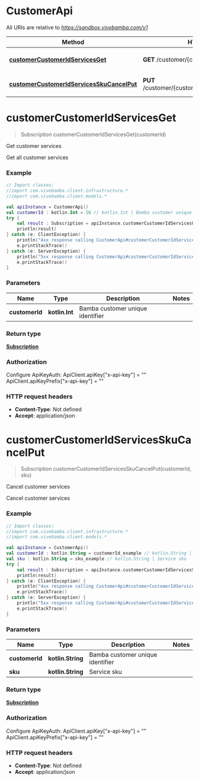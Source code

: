 # CustomerApi

All URIs are relative to *https://sandbox.vivebamba.com/v1*

Method | HTTP request | Description
------------- | ------------- | -------------
[**customerCustomerIdServicesGet**](CustomerApi.md#customerCustomerIdServicesGet) | **GET** /customer/{customerId}/services | Get customer services
[**customerCustomerIdServicesSkuCancelPut**](CustomerApi.md#customerCustomerIdServicesSkuCancelPut) | **PUT** /customer/{customerId}/services/{sku}/cancel | Cancel customer services


<a name="customerCustomerIdServicesGet"></a>
# **customerCustomerIdServicesGet**
> Subscription customerCustomerIdServicesGet(customerId)

Get customer services

Get all customer services

### Example
```kotlin
// Import classes:
//import com.vivebamba.client.infrastructure.*
//import com.vivebamba.client.models.*

val apiInstance = CustomerApi()
val customerId : kotlin.Int = 56 // kotlin.Int | Bamba customer unique identifier
try {
    val result : Subscription = apiInstance.customerCustomerIdServicesGet(customerId)
    println(result)
} catch (e: ClientException) {
    println("4xx response calling CustomerApi#customerCustomerIdServicesGet")
    e.printStackTrace()
} catch (e: ServerException) {
    println("5xx response calling CustomerApi#customerCustomerIdServicesGet")
    e.printStackTrace()
}
```

### Parameters

Name | Type | Description  | Notes
------------- | ------------- | ------------- | -------------
 **customerId** | **kotlin.Int**| Bamba customer unique identifier |

### Return type

[**Subscription**](Subscription.md)

### Authorization


Configure ApiKeyAuth:
    ApiClient.apiKey["x-api-key"] = ""
    ApiClient.apiKeyPrefix["x-api-key"] = ""

### HTTP request headers

 - **Content-Type**: Not defined
 - **Accept**: application/json

<a name="customerCustomerIdServicesSkuCancelPut"></a>
# **customerCustomerIdServicesSkuCancelPut**
> Subscription customerCustomerIdServicesSkuCancelPut(customerId, sku)

Cancel customer services

Cancel customer services

### Example
```kotlin
// Import classes:
//import com.vivebamba.client.infrastructure.*
//import com.vivebamba.client.models.*

val apiInstance = CustomerApi()
val customerId : kotlin.String = customerId_example // kotlin.String | Bamba customer unique identifier
val sku : kotlin.String = sku_example // kotlin.String | Service sku
try {
    val result : Subscription = apiInstance.customerCustomerIdServicesSkuCancelPut(customerId, sku)
    println(result)
} catch (e: ClientException) {
    println("4xx response calling CustomerApi#customerCustomerIdServicesSkuCancelPut")
    e.printStackTrace()
} catch (e: ServerException) {
    println("5xx response calling CustomerApi#customerCustomerIdServicesSkuCancelPut")
    e.printStackTrace()
}
```

### Parameters

Name | Type | Description  | Notes
------------- | ------------- | ------------- | -------------
 **customerId** | **kotlin.String**| Bamba customer unique identifier |
 **sku** | **kotlin.String**| Service sku |

### Return type

[**Subscription**](Subscription.md)

### Authorization


Configure ApiKeyAuth:
    ApiClient.apiKey["x-api-key"] = ""
    ApiClient.apiKeyPrefix["x-api-key"] = ""

### HTTP request headers

 - **Content-Type**: Not defined
 - **Accept**: application/json

